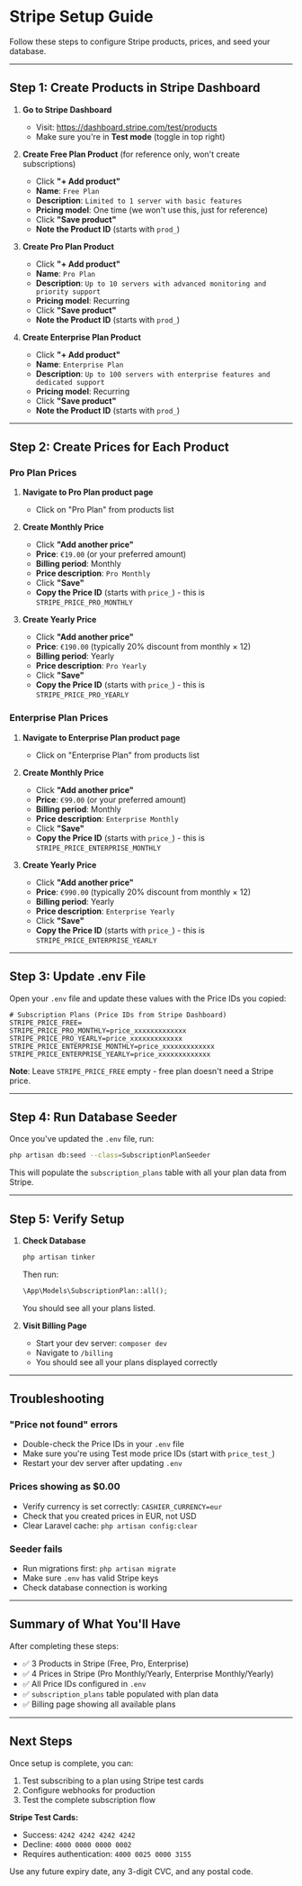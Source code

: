 # Stripe Setup Guide

Follow these steps to configure Stripe products, prices, and seed your database.

---

## Step 1: Create Products in Stripe Dashboard

1. **Go to Stripe Dashboard**
   - Visit: https://dashboard.stripe.com/test/products
   - Make sure you're in **Test mode** (toggle in top right)

2. **Create Free Plan Product** (for reference only, won't create subscriptions)
   - Click **"+ Add product"**
   - **Name**: `Free Plan`
   - **Description**: `Limited to 1 server with basic features`
   - **Pricing model**: One time (we won't use this, just for reference)
   - Click **"Save product"**
   - **Note the Product ID** (starts with `prod_`)

3. **Create Pro Plan Product**
   - Click **"+ Add product"**
   - **Name**: `Pro Plan`
   - **Description**: `Up to 10 servers with advanced monitoring and priority support`
   - **Pricing model**: Recurring
   - Click **"Save product"**
   - **Note the Product ID** (starts with `prod_`)

4. **Create Enterprise Plan Product**
   - Click **"+ Add product"**
   - **Name**: `Enterprise Plan`
   - **Description**: `Up to 100 servers with enterprise features and dedicated support`
   - **Pricing model**: Recurring
   - Click **"Save product"**
   - **Note the Product ID** (starts with `prod_`)

---

## Step 2: Create Prices for Each Product

### Pro Plan Prices

1. **Navigate to Pro Plan product page**
   - Click on "Pro Plan" from products list

2. **Create Monthly Price**
   - Click **"Add another price"**
   - **Price**: `€19.00` (or your preferred amount)
   - **Billing period**: Monthly
   - **Price description**: `Pro Monthly`
   - Click **"Save"**
   - **Copy the Price ID** (starts with `price_`) - this is `STRIPE_PRICE_PRO_MONTHLY`

3. **Create Yearly Price**
   - Click **"Add another price"**
   - **Price**: `€190.00` (typically 20% discount from monthly × 12)
   - **Billing period**: Yearly
   - **Price description**: `Pro Yearly`
   - Click **"Save"**
   - **Copy the Price ID** (starts with `price_`) - this is `STRIPE_PRICE_PRO_YEARLY`

### Enterprise Plan Prices

1. **Navigate to Enterprise Plan product page**
   - Click on "Enterprise Plan" from products list

2. **Create Monthly Price**
   - Click **"Add another price"**
   - **Price**: `€99.00` (or your preferred amount)
   - **Billing period**: Monthly
   - **Price description**: `Enterprise Monthly`
   - Click **"Save"**
   - **Copy the Price ID** (starts with `price_`) - this is `STRIPE_PRICE_ENTERPRISE_MONTHLY`

3. **Create Yearly Price**
   - Click **"Add another price"**
   - **Price**: `€990.00` (typically 20% discount from monthly × 12)
   - **Billing period**: Yearly
   - **Price description**: `Enterprise Yearly`
   - Click **"Save"**
   - **Copy the Price ID** (starts with `price_`) - this is `STRIPE_PRICE_ENTERPRISE_YEARLY`

---

## Step 3: Update .env File

Open your `.env` file and update these values with the Price IDs you copied:

```env
# Subscription Plans (Price IDs from Stripe Dashboard)
STRIPE_PRICE_FREE=
STRIPE_PRICE_PRO_MONTHLY=price_xxxxxxxxxxxxx
STRIPE_PRICE_PRO_YEARLY=price_xxxxxxxxxxxxx
STRIPE_PRICE_ENTERPRISE_MONTHLY=price_xxxxxxxxxxxxx
STRIPE_PRICE_ENTERPRISE_YEARLY=price_xxxxxxxxxxxxx
```

**Note**: Leave `STRIPE_PRICE_FREE` empty - free plan doesn't need a Stripe price.

---

## Step 4: Run Database Seeder

Once you've updated the `.env` file, run:

```bash
php artisan db:seed --class=SubscriptionPlanSeeder
```

This will populate the `subscription_plans` table with all your plan data from Stripe.

---

## Step 5: Verify Setup

1. **Check Database**
   ```bash
   php artisan tinker
   ```

   Then run:
   ```php
   \App\Models\SubscriptionPlan::all();
   ```

   You should see all your plans listed.

2. **Visit Billing Page**
   - Start your dev server: `composer dev`
   - Navigate to `/billing`
   - You should see all your plans displayed correctly

---

## Troubleshooting

### "Price not found" errors
- Double-check the Price IDs in your `.env` file
- Make sure you're using Test mode price IDs (start with `price_test_`)
- Restart your dev server after updating `.env`

### Prices showing as $0.00
- Verify currency is set correctly: `CASHIER_CURRENCY=eur`
- Check that you created prices in EUR, not USD
- Clear Laravel cache: `php artisan config:clear`

### Seeder fails
- Run migrations first: `php artisan migrate`
- Make sure `.env` has valid Stripe keys
- Check database connection is working

---

## Summary of What You'll Have

After completing these steps:

- ✅ 3 Products in Stripe (Free, Pro, Enterprise)
- ✅ 4 Prices in Stripe (Pro Monthly/Yearly, Enterprise Monthly/Yearly)
- ✅ All Price IDs configured in `.env`
- ✅ `subscription_plans` table populated with plan data
- ✅ Billing page showing all available plans

---

## Next Steps

Once setup is complete, you can:
1. Test subscribing to a plan using Stripe test cards
2. Configure webhooks for production
3. Test the complete subscription flow

**Stripe Test Cards:**
- Success: `4242 4242 4242 4242`
- Decline: `4000 0000 0000 0002`
- Requires authentication: `4000 0025 0000 3155`

Use any future expiry date, any 3-digit CVC, and any postal code.
